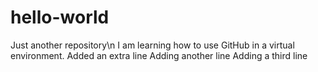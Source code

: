 # hello-world
Just another repository\n
I am learning how to use GitHub in a virtual environment. 
Added an extra line
Adding another line
Adding a third line